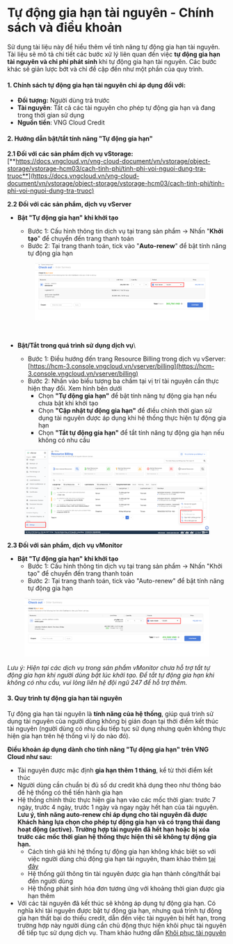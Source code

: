 # Tự động gia hạn tài nguyên - Chính sách và điều khoản

Sử dụng tài liệu này để hiểu thêm về tính năng tự động gia hạn tài nguyên. Tài liệu sẽ mô tả chi tiết các bước xử lý liên quan đến việc **tự động gia hạn tài nguyên và chi phí phát sinh** khi tự động gia hạn tài nguyên. Các bước khác sẽ giản lược bớt và chỉ đề cập đến như một phần của quy trình.

#### 1. Chính sách tự động gia hạn tài nguyên chỉ áp dụng đối với: <a href="#tudonggiahantainguyen-chinhsachvadieukhoan-1.chinhsachtudonggiahantainguyenchiapdungdoivoi" id="tudonggiahantainguyen-chinhsachvadieukhoan-1.chinhsachtudonggiahantainguyenchiapdungdoivoi"></a>

* **Đối tượng:** Người dùng trả trước
* **Tài nguyên**: Tất cả các tài nguyên cho phép tự động gia hạn và đang trong thời gian sử dụng
* **Nguồn tiền**: VNG Cloud Credit

#### **2. Hướng dẫn bật/tắt tính năng "Tự động gia hạn"** <a href="#tudonggiahantainguyen-chinhsachvadieukhoan-2.huongdanbat-tattinhnang-tudonggiahan" id="tudonggiahantainguyen-chinhsachvadieukhoan-2.huongdanbat-tattinhnang-tudonggiahan"></a>

**2.1 Đối với các sản phẩm dịch vụ vStorage:** [**https://docs.vngcloud.vn/vng-cloud-document/vn/vstorage/object-storage/vstorage-hcm03/cach-tinh-phi/tinh-phi-voi-nguoi-dung-tra-truoc**](https://docs.vngcloud.vn/vng-cloud-document/vn/vstorage/object-storage/vstorage-hcm03/cach-tinh-phi/tinh-phi-voi-nguoi-dung-tra-truoc)

**2.2 Đối với các sản phẩm, dịch vụ vServer**

*   **Bật "Tự động gia hạn" khi khởi tạo**

    * Bước 1: Cấu hình thông tin dịch vụ tại trang sản phẩm → Nhấn "**Khởi tạo**" để chuyển đến trang thanh toán
    * Bước 2: Tại trang thanh toán, tick vào "**Auto-renew**" để bật tính năng tự động gia hạn

    <figure><img src="../../../../.gitbook/assets/image (919).png" alt=""><figcaption></figcaption></figure>

    <figure><img src="https://docs.vngcloud.vn/download/attachments/49649295/image2023-12-12_10-49-53.png?version=1&#x26;modificationDate=1702352993000&#x26;api=v2" alt=""><figcaption></figcaption></figure>
* **Bật/Tắt trong quá trình sử dụng dịch vụ**\

  * Bước 1: Điều hướng đến trang Resource Billing trong dịch vụ vServer: [https://hcm-3.console.vngcloud.vn/vserver/billing](https://hcm-3.console.vngcloud.vn/vserver/billing)
  * Bước 2: Nhấn vào biểu tượng ba chấm tại vị trí tài nguyên cần thực hiện thay đổi. Xem hình bên dưới
    * Chọn **"Tự động gia hạn"** để bật tính năng tự động gia hạn nếu chưa bật khi khởi tạo
    * Chọn **"Cập nhật tự động gia hạn"** để điều chỉnh thời gian sử dụng tài nguyên được áp dụng khi hệ thống thực hiện tự động gia hạn
    * Chọn **"Tắt tự động gia hạn"** để tắt tính năng tự động gia hạn nếu không có nhu cầu

<figure><img src="../../../../.gitbook/assets/image (920).png" alt=""><figcaption></figcaption></figure>

**2.3 Đối với sản phẩm, dịch vụ vMonitor**

* **Bật "Tự động gia hạn" khi khởi tạo**
  * Bước 1: Cấu hình thông tin dịch vụ tại trang sản phẩm → Nhấn "Khởi tạo" để chuyển đến trang thanh toán
  * Bước 2: Tại trang thanh toán, tick vào "Auto-renew" để bật tính năng tự động gia hạn

<figure><img src="../../../../.gitbook/assets/image (921).png" alt=""><figcaption></figcaption></figure>

_Lưu ý: Hiện tại các dịch vụ trong sản phẩm vMonitor chưa hỗ trợ tắt tự động gia hạn khi người dùng bật lúc khởi tạo. Để tắt tự động gia hạn khi không có nhu cầu, vui lòng liên hệ đội ngũ 247 để hỗ trợ thêm._

#### **3. Quy trình tự động gia hạn tài nguyên** <a href="#tudonggiahantainguyen-chinhsachvadieukhoan-3.quytrinhtudonggiahantainguyen" id="tudonggiahantainguyen-chinhsachvadieukhoan-3.quytrinhtudonggiahantainguyen"></a>

Tự động gia hạn tài nguyên là **tính năng của hệ thống**, giúp quá trình sử dụng tài nguyên của người dùng không bị gián đoạn tại thời điểm kết thúc tài nguyên (người dùng có nhu cầu tiếp tục sử dụng nhưng quên không thực hiện gia hạn trên hệ thống vì lý do nào đó).

**Điều khoản áp dụng dành cho tính năng "Tự động gia hạn" trên VNG Cloud như sau:**

* Tài nguyên được mặc định **gia hạn thêm 1 tháng**, kể từ thời điểm kết thúc
* Người dùng cần chuẩn bị đủ số dư credit khả dụng theo như thông báo để hệ thống có thể tiến hành gia hạn
* Hệ thống chính thức thực hiện gia hạn vào các mốc thời gian: trước 7 ngày, trước 4 ngày, trước 1 ngày và ngay ngày hết hạn của tài nguyên. **Lưu ý, tính năng auto-renew chỉ áp dụng cho tài nguyên đã được Khách hàng lựa chọn cho phép tự động gia hạn và có trạng thái đang hoạt động (active). Trường hợp tài nguyên đã hết hạn hoặc bị xóa trước các mốc thời gian hệ thống thực hiện thì sẽ không tự động gia hạn.**
  * Cách tính giá khi hệ thống tự động gia hạn không khác biệt so với việc người dùng chủ động gia hạn tài nguyên, tham khảo thêm [tại đây](gia-han-tai-nguyen.md)
  * Hệ thống gửi thông tin tài nguyên được gia hạn thành công/thất bại đến người dùng
  * Hệ thống phát sinh hóa đơn tương ứng với khoảng thời gian được gia hạn thêm
* Với các tài nguyên đã kết thúc sẽ không áp dụng tự động gia hạn. Có nghĩa khi tài nguyên được bật tự động gia hạn, nhưng quá trình tự động gia hạn thất bại do thiếu credit, dẫn đến việc tài nguyên bị hết hạn, trong trường hợp này người dùng cần chủ động thực hiện khôi phục tài nguyên để tiếp tục sử dụng dịch vụ. Tham khảo hướng dẫn [Khôi phục tài nguyên](khoi-phuc-tai-nguyen.md)
